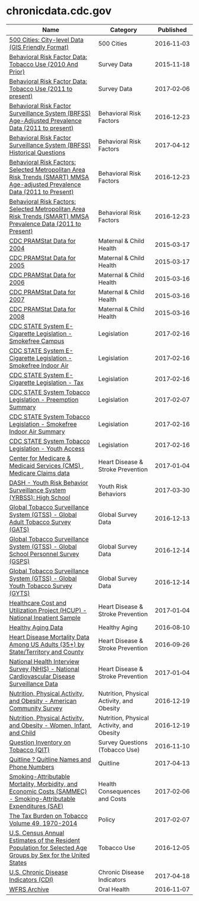 # chronicdata.cdc.gov

Name | Category | Published
---- | -------- | ---------
[500 Cities: City-level Data (GIS Friendly Format)](../datasets/dxpw-cm5u.md) | 500 Cities | 2016&#x2011;11&#x2011;03
[Behavioral Risk Factor Data: Tobacco Use (2010 And Prior)](../datasets/fpp2-pp25.md) | Survey Data | 2015&#x2011;11&#x2011;18
[Behavioral Risk Factor Data: Tobacco Use (2011 to present)](../datasets/wsas-xwh5.md) | Survey Data | 2017&#x2011;02&#x2011;06
[Behavioral Risk Factor Surveillance System (BRFSS) Age-Adjusted Prevalence Data (2011 to present)](../datasets/d2rk-yvas.md) | Behavioral Risk Factors | 2016&#x2011;12&#x2011;23
[Behavioral Risk Factor Surveillance System (BRFSS) Historical Questions](../datasets/iuq5-y9ct.md) | Behavioral Risk Factors | 2017&#x2011;04&#x2011;12
[Behavioral Risk Factors: Selected Metropolitan Area Risk Trends (SMART) MMSA Age-adjusted Prevalence Data (2011 to Present)](../datasets/at7e-uhkc.md) | Behavioral Risk Factors | 2016&#x2011;12&#x2011;23
[Behavioral Risk Factors: Selected Metropolitan Area Risk Trends (SMART) MMSA Prevalence Data (2011 to Present)](../datasets/j32a-sa6u.md) | Behavioral Risk Factors | 2016&#x2011;12&#x2011;23
[CDC PRAMStat Data for 2004](../datasets/xyxp-dxa9.md) | Maternal & Child Health | 2015&#x2011;03&#x2011;17
[CDC PRAMStat Data for 2005](../datasets/pj7z-f3xf.md) | Maternal & Child Health | 2015&#x2011;03&#x2011;17
[CDC PRAMStat Data for 2006](../datasets/akmt-4qtj.md) | Maternal & Child Health | 2015&#x2011;03&#x2011;16
[CDC PRAMStat Data for 2007](../datasets/vr6p-ert2.md) | Maternal & Child Health | 2015&#x2011;03&#x2011;16
[CDC PRAMStat Data for 2008](../datasets/4ya2-fkvt.md) | Maternal & Child Health | 2015&#x2011;03&#x2011;16
[CDC STATE System E-Cigarette Legislation - Smokefree Campus](../datasets/itia-u6fu.md) | Legislation | 2017&#x2011;02&#x2011;16
[CDC STATE System E-Cigarette Legislation - Smokefree Indoor Air](../datasets/wan8-w4er.md) | Legislation | 2017&#x2011;02&#x2011;16
[CDC STATE System E-Cigarette Legislation - Tax](../datasets/kwbr-syv2.md) | Legislation | 2017&#x2011;02&#x2011;16
[CDC STATE System Tobacco Legislation - Preemption Summary](../datasets/hj2x-85ya.md) | Legislation | 2017&#x2011;02&#x2011;07
[CDC STATE System Tobacco Legislation - Smokefree Indoor Air Summary](../datasets/2snk-eav4.md) | Legislation | 2017&#x2011;02&#x2011;16
[CDC STATE System Tobacco Legislation - Youth Access](../datasets/hgv5-3wrn.md) | Legislation | 2017&#x2011;02&#x2011;16
[Center for Medicare & Medicaid Services (CMS) , Medicare Claims data](../datasets/iw6q-r3ja.md) | Heart Disease & Stroke Prevention | 2017&#x2011;01&#x2011;04
[DASH - Youth Risk Behavior Surveillance System (YRBSS): High School](../datasets/svam-8dhg.md) | Youth Risk Behaviors | 2017&#x2011;03&#x2011;30
[Global Tobacco Surveillance System (GTSS) - Global Adult Tobacco Survey (GATS)](../datasets/4xf6-nrwk.md) | Global Survey Data | 2016&#x2011;12&#x2011;13
[Global Tobacco Surveillance System (GTSS) - Global School Personnel Survey (GSPS)](../datasets/5hns-mwci.md) | Global Survey Data | 2016&#x2011;12&#x2011;14
[Global Tobacco Surveillance System (GTSS) - Global Youth Tobacco Survey (GYTS)](../datasets/57qw-ifet.md) | Global Survey Data | 2016&#x2011;12&#x2011;14
[Healthcare Cost and Utilization Project (HCUP) - National Inpatient Sample](../datasets/ntny-77fx.md) | Heart Disease & Stroke Prevention | 2017&#x2011;01&#x2011;04
[Healthy Aging Data](../datasets/hfr9-rurv.md) | Healthy Aging | 2016&#x2011;08&#x2011;10
[Heart Disease Mortality Data Among US Adults (35+) by State/Territory and County](../datasets/r35g-znws.md) | Heart Disease & Stroke Prevention | 2016&#x2011;09&#x2011;26
[National Health Interview Survey (NHIS) - National Cardiovascular Disease Surveillance Data](../datasets/fwns-azgu.md) | Heart Disease & Stroke Prevention | 2017&#x2011;01&#x2011;04
[Nutrition, Physical Activity, and Obesity - American Community Survey](../datasets/8mrp-rmkw.md) | Nutrition, Physical Activity, and Obesity | 2016&#x2011;12&#x2011;19
[Nutrition, Physical Activity, and Obesity - Women, Infant, and Child](../datasets/735e-byxc.md) | Nutrition, Physical Activity, and Obesity | 2016&#x2011;12&#x2011;19
[Question Inventory on Tobacco (QIT)](../datasets/vdgb-f9s3.md) | Survey Questions (Tobacco Use) | 2016&#x2011;11&#x2011;10
[Quitline ? Quitline Names and Phone Numbers](../datasets/tid6-xphm.md) | Quitline | 2017&#x2011;04&#x2011;13
[Smoking-Attributable Mortality, Morbidity, and Economic Costs (SAMMEC) - Smoking-Attributable Expenditures (SAE)](../datasets/ezab-8sq5.md) | Health Consequences and Costs | 2017&#x2011;02&#x2011;06
[The Tax Burden on Tobacco Volume 49, 1970-2014](../datasets/7nwe-3aj9.md) | Policy | 2017&#x2011;02&#x2011;07
[U.S. Census Annual Estimates of the Resident Population for Selected Age Groups by Sex for the United States](../datasets/b2jx-uyck.md) | Tobacco Use | 2016&#x2011;12&#x2011;05
[U.S. Chronic Disease Indicators (CDI)](../datasets/g4ie-h725.md) | Chronic Disease Indicators | 2017&#x2011;04&#x2011;18
[WFRS Archive](../datasets/4xkm-svza.md) | Oral Health | 2016&#x2011;11&#x2011;07

